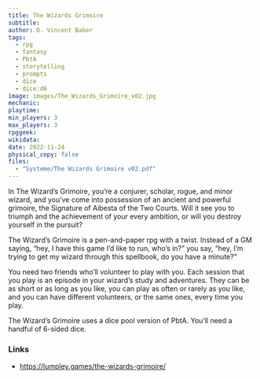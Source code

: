 ```yaml
---
title: The Wizards Grimoire
subtitle: 
author: D. Vincent Baker
tags:
  - rpg
  - fantasy
  - PbtA
  - storytelling
  - prompts
  - dice
  - dice:d6
image: images/The_Wizards_Grimoire_v02.jpg
mechanic: 
playtime:
min_players: 3
max_players: 3
rpggeek:
wikidata:
date: 2022-11-24
physical_copy: false
files:
  - "Systeme/The Wizards Grimoire v02.pdf"
---
```


<!-- Excerpt Start -->

In The Wizard’s Grimoire, you’re a conjurer, scholar, rogue, and minor wizard, and you’ve come into possession of an ancient and powerful grimoire, the Signature of Aibesta of the Two Courts. Will it see you to triumph and the achievement of your every ambition, or will you destroy yourself in the pursuit?

The Wizard’s Grimoire is a pen-and-paper rpg with a twist. Instead of a GM saying, “hey, I have this game I’d like to run, who’s in?” you say, “hey, I’m trying to get my wizard through this spellbook, do you have a minute?”

You need two friends who’ll volunteer to play with you. Each session that you play is an episode in your wizard’s study and adventures. They can be as short or as long as you like, you can play as often or rarely as you like, and you can have different volunteers, or the same ones, every time you play.

<!-- Excerpt End -->

The Wizard’s Grimoire uses a dice pool version of PbtA. You’ll need a handful of 6-sided dice.


### Links

- https://lumpley.games/the-wizards-grimoire/

